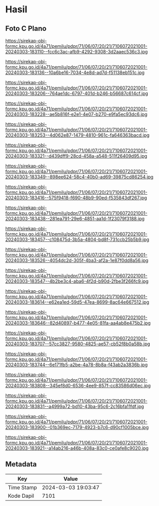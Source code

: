 # Hasil

## Foto C Plano

https://sirekap-obj-formc.kpu.go.id/4a71/pemilu/pdpr/71/06/07/20/21/7106072021001-20240303-183110--fcc6c3ac-afb9-4292-9308-3d2aaec536c3.jpg

https://sirekap-obj-formc.kpu.go.id/4a71/pemilu/pdpr/71/06/07/20/21/7106072021001-20240303-183136--10a6be16-7034-4e8d-ad7d-f51138eb151c.jpg

https://sirekap-obj-formc.kpu.go.id/4a71/pemilu/pdpr/71/06/07/20/21/7106072021001-20240303-183206--764ae1dc-6797-401d-b246-b56687c614cf.jpg

https://sirekap-obj-formc.kpu.go.id/4a71/pemilu/pdpr/71/06/07/20/21/7106072021001-20240303-183228--ae5b816f-e2e1-4e07-b270-e9fa5ec93dc6.jpg

https://sirekap-obj-formc.kpu.go.id/4a71/pemilu/pdpr/71/06/07/20/21/7106072021001-20240303-183253--4d062e87-1479-4810-961c-fa646363bacd.jpg

https://sirekap-obj-formc.kpu.go.id/4a71/pemilu/pdpr/71/06/07/20/21/7106072021001-20240303-183321--d439dff9-28cd-458a-a548-511f26409d95.jpg

https://sirekap-obj-formc.kpu.go.id/4a71/pemilu/pdpr/71/06/07/20/21/7106072021001-20240303-183349--898ee624-58c4-40b0-ad69-39875cd86254.jpg

https://sirekap-obj-formc.kpu.go.id/4a71/pemilu/pdpr/71/06/07/20/21/7106072021001-20240303-183416--575f9418-f690-48b9-90ed-f535843df267.jpg

https://sirekap-obj-formc.kpu.go.id/4a71/pemilu/pdpr/71/06/07/20/21/7106072021001-20240303-183438--281ea791-29e6-4851-aa1d-1f23079f3188.jpg

https://sirekap-obj-formc.kpu.go.id/4a71/pemilu/pdpr/71/06/07/20/21/7106072021001-20240303-183457--c108475d-3b5a-4804-bd8f-731ccb25b5b9.jpg

https://sirekap-obj-formc.kpu.go.id/4a71/pemilu/pdpr/71/06/07/20/21/7106072021001-20240303-183526--4054dc2d-305f-4ba3-af2a-1e87f0dd8a56.jpg

https://sirekap-obj-formc.kpu.go.id/4a71/pemilu/pdpr/71/06/07/20/21/7106072021001-20240303-183547--4b2be3c4-aba6-4f2d-b90d-2fbe3f266fc9.jpg

https://sirekap-obj-formc.kpu.go.id/4a71/pemilu/pdpr/71/06/07/20/21/7106072021001-20240303-183614--e62ea1ed-59d5-47ea-8699-8ac64e667512.jpg

https://sirekap-obj-formc.kpu.go.id/4a71/pemilu/pdpr/71/06/07/20/21/7106072021001-20240303-183646--82d40897-b477-4e05-81fa-aa4ab8e475b2.jpg

https://sirekap-obj-formc.kpu.go.id/4a71/pemilu/pdpr/71/06/07/20/21/7106072021001-20240303-183707--57cc3827-9580-4825-ae57-cb52f8b0a58b.jpg

https://sirekap-obj-formc.kpu.go.id/4a71/pemilu/pdpr/71/06/07/20/21/7106072021001-20240303-183744--6e171fb5-a2be-4a78-8b8a-f43ab2a3836b.jpg

https://sirekap-obj-formc.kpu.go.id/4a71/pemilu/pdpr/71/06/07/20/21/7106072021001-20240303-183808--345ef8d0-6536-4ee9-857f-cc83586d06ec.jpg

https://sirekap-obj-formc.kpu.go.id/4a71/pemilu/pdpr/71/06/07/20/21/7106072021001-20240303-183831--a4999a72-bd10-43ba-95c6-2c16bfa11fdf.jpg

https://sirekap-obj-formc.kpu.go.id/4a71/pemilu/pdpr/71/06/07/20/21/7106072021001-20240303-183900--01b369ec-7179-4923-b7c6-d90cf1005bce.jpg

https://sirekap-obj-formc.kpu.go.id/4a71/pemilu/pdpr/71/06/07/20/21/7106072021001-20240303-183921--a14ab216-a46b-408a-83c0-ce0afe8c9020.jpg


## Metadata

| Key        | Value               |
| ---------- | ------------------- |
| Time Stamp | 2024-03-03 19:03:47 |
| Kode Dapil | 7101                |



